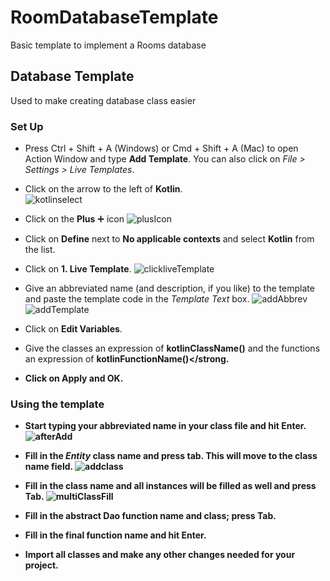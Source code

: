 # RoomDatabaseTemplate

Basic template to implement a Rooms database

## Database Template

Used to make creating database class easier

### Set Up

- Press Ctrl + Shift + A (Windows) or Cmd + Shift + A (Mac) to open Action Window and type <strong>Add Template</strong>. You can also click on <em>File > Settings > Live Templates</em>.
- Click on the arrow to the left of <strong>Kotlin</strong>.  
![kotlinselect](https://user-images.githubusercontent.com/29929889/142737695-987f0a0a-5e33-4996-b00d-895c9a9cbb0e.jpg)

- Click on the <strong>Plus</strong> ➕ icon
![plusIcon](https://user-images.githubusercontent.com/29929889/142737488-bc891c80-f759-40bf-b8ca-ceb07a94fd03.jpg)

- Click on <strong>Define</strong> next to <strong>No applicable contexts</strong> and select <strong>Kotlin</strong> from the list.
- Click on <strong>1. Live Template</strong>.
![clickliveTemplate](https://user-images.githubusercontent.com/29929889/142737475-a8c6885a-00ff-4cdd-809f-c1b558ea32b3.jpg)

- Give an abbreviated name (and description, if you like) to the template and paste the template code in the <em>Template Text</em> box.
![addAbbrev](https://user-images.githubusercontent.com/29929889/142737402-37e043ea-b3e3-4b83-a255-95defb3f1017.jpg)
![addTemplate](https://user-images.githubusercontent.com/29929889/142737465-e64f8d33-1091-4c80-a1fb-db987686897a.jpg)
- Click on <strong>Edit Variables</strong>.
- Give the classes an expression of <strong>kotlinClassName()</strong> and the functions an expression of <strong>kotlinFunctionName()</strong.
- Click on <strong>Apply</strong> and <strong>OK</strong>.


### Using the template
- Start typing your abbreviated name in your class file and hit <strong>Enter</strong>.
![afterAdd](https://user-images.githubusercontent.com/29929889/142737611-7ddb7997-374f-4d73-9007-d851a21a6a85.jpg)

- Fill in the <em>Entity</em> class name and press tab. This will move to the class name field.
![addclass](https://user-images.githubusercontent.com/29929889/142737436-f5a9eff2-f1ae-4856-a9c1-09a5be38b569.jpg)

- Fill in the class name and all instances will be filled as well and press <strong>Tab</strong>.
![multiClassFill](https://user-images.githubusercontent.com/29929889/142737616-da24616c-34fb-4fda-ba85-db3ce41970bc.jpg)

- Fill in the abstract Dao function name and class; press <strong>Tab</strong>.
- Fill in the final function name and hit <strong>Enter</strong>.
- Import all classes and make any other changes needed for your project.
